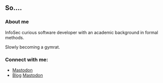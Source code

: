 ## So....

### About me
InfoSec curious software developer with an academic background in formal methods.

Slowly becoming a gymrat.

### Connect with me:
- [Mastodon](https://hachyderm.io/@herulume)
- [Blog](https://herulu.me/)
<a rel="me" href="https://hachyderm.io/@herulume">Mastodon</a>
<br />
<br />
